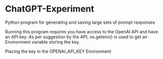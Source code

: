 # ChatGPT-Experiment
 Python program for generating and saving large sets of prompt responses

Running this program requires you have access to the OpenAI API and have an API key. As per suggestion by the API,
os.getenv() is used to get an Environment variable storing the key.

Placing the key in the OPENAI_API_KEY Environment